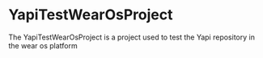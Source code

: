 # YapiTestWearOsProject
 The YapiTestWearOsProject is a project used to test the Yapi repository in the wear os platform
